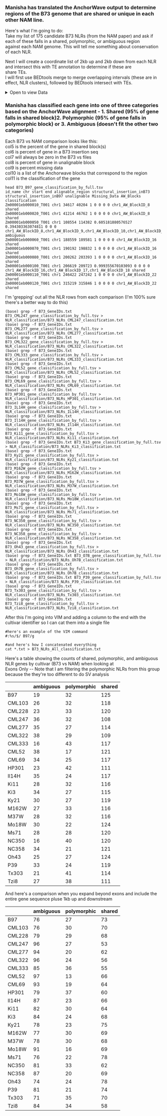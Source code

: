 ### Manisha has translated the AnchorWave output to determine regions of the B73 genome that are shared or unique in each other NAM line.  

Here's what I'm going to do:  
Take my list of 175 candidate B73 NLRs (from the NAM paper) and ask if each of these falls in a shared, polymorphic, or ambiguous region \
against each NAM genome.  This will tell me something about conservation of each NLR.  

Next I will create a coordinate list of 2kb up and 2kb down from each NLR and intersect this with TE annotation to determine if these are \
share TEs.  
I will first use BEDtools merge to merge overlapping intervals (these are in effect, NLR clusters), followed by BEDtools intersect with TEs. 


<details><summary>Open to view Data</summary>
  </br>

  | V1    | V2        | V3        | V4              | V5   | NLR | KKNewList   | Distance between NLRs | Cluster(3kb) | 2kbflank1 | 2kbflank2 |
|-------|-----------|-----------|-----------------|------|-----|-------------|-----------------------|--------------|-----------|-----------|
| chr1  | 35063891  | 35068791  | Zm00001eb010990 | Gene | NLR | KK_new_list | 17783294              | NO           | 35061891  | 35070791  |
| chr1  | 52852085  | 52855107  | Zm00001eb015450 | Gene | NLR | KK_new_list | 46029646              | NO           | 52850085  | 52857107  |
| chr1  | 98884753  | 98889758  | Zm00001eb024240 | Gene | NLR | KK_new_list | 69097442              | NO           | 98882753  | 98891758  |
| chr1  | 167987200 | 167991827 | Zm00001eb030390 | Gene | NLR | KK_new_list | 16436246              | NO           | 167985200 | 167993827 |
| chr1  | 184428073 | 184439205 | Zm00001eb033040 | Gene | NLR | KK_new_list | 16603702              | NO           | 184426073 | 184441205 |
| chr1  | 201042907 | 201046494 | Zm00001eb037410 | Gene | NLR | KK_new_list | 25125093              | NO           | 201040907 | 201048494 |
| chr1  | 226171587 | 226177701 | Zm00001eb042890 | Gene | NLR | KK_new_list | 4731839               | NO           | 226169587 | 226179701 |
| chr1  | 230909540 | 230913731 | Zm00001eb044020 | Gene | NLR | KK_new_list | 66776409              | NO           | 230907540 | 230915731 |
| chr1  | 297690140 | 297701616 | Zm00001eb061810 | Gene | NLR | KK_new_list | 4192227               | NO           | 297688140 | 297703616 |
| chr1  | 301893843 | 301896543 | Zm00001eb063200 | Gene | NLR | #N/A        | 304                   | CLUSTER      | 301891843 | 301898543 |
| chr1  | 301896847 | 301904989 | Zm00001eb063210 | Gene | NLR | #N/A        | NO                    | NO           | 301894847 | 301906989 |
| chr10 | 1566941   | 1573505   | Zm00001eb405270 | Gene | NLR | KK_new_list | 68196                 | NO           | 1564941   | 1575505   |
| chr10 | 1641701   | 1648836   | Zm00001eb405290 | Gene | NLR | KK_new_list | 123082                | NO           | 1639701   | 1650836   |
| chr10 | 1771918   | 1776181   | Zm00001eb405370 | Gene | NLR | KK_new_list | 156652                | NO           | 1769918   | 1778181   |
| chr10 | 1932833   | 1934044   | Zm00001eb405380 | Gene | NLR | #N/A        | 460043                | NO           | 1930833   | 1936044   |
| chr10 | 2394087   | 2400185   | Zm00001eb405670 | Gene | NLR | REAL        | 120346                | NO           | 2392087   | 2402185   |
| chr10 | 2520531   | 2524130   | Zm00001eb405700 | Gene | NLR | KK_new_list | 180163                | NO           | 2518531   | 2526130   |
| chr10 | 2704293   | 2715986   | Zm00001eb405770 | Gene | NLR | KK_new_list | 106322                | NO           | 2702293   | 2717986   |
| chr10 | 2822308   | 2827757   | Zm00001eb405860 | Gene | NLR | KK_new_list | 5174                  | NO           | 2820308   | 2829757   |
| chr10 | 2832931   | 2844283   | Zm00001eb405870 | Gene | NLR | KK_new_list | 67247                 | NO           | 2830931   | 2846283   |
| chr10 | 2911530   | 3233043   | Zm00001eb405880 | Gene | NLR | KK_new_list | 1637                  | CLUSTER      | 2909530   | 3235043   |
| chr10 | 3234680   | 3236152   | Zm00001eb405900 | Gene | NLR | KK_new_list | 11522                 | NO           | 3232680   | 3238152   |
| chr10 | 3247674   | 3253625   | Zm00001eb405910 | Gene | NLR | KK_new_list | 64488                 | NO           | 3245674   | 3255625   |
| chr10 | 3318113   | 3319095   | Zm00001eb405920 | Gene | NLR | #N/A        | 14844                 | NO           | 3316113   | 3321095   |
| chr10 | 3333939   | 3335714   | Zm00001eb405930 | Gene | NLR | KK_new_list | 63865                 | NO           | 3331939   | 3337714   |
| chr10 | 3399579   | 3404352   | Zm00001eb405940 | Gene | NLR | KK_new_list | 37416                 | NO           | 3397579   | 3406352   |
| chr10 | 3441768   | 3447157   | Zm00001eb405960 | Gene | NLR | KK_new_list | 79174                 | NO           | 3439768   | 3449157   |
| chr10 | 3526331   | 3532500   | Zm00001eb405980 | Gene | NLR | KK_new_list | 1056140               | NO           | 3524331   | 3534500   |
| chr10 | 4588640   | 4593178   | Zm00001eb406540 | Gene | NLR | KK_new_list | 7346                  | NO           | 4586640   | 4595178   |
| chr10 | 4600524   | 4602520   | Zm00001eb406550 | Gene | NLR | #N/A        | 5138170               | NO           | 4598524   | 4604520   |
| chr10 | 9740690   | 9743607   | Zm00001eb407930 | Gene | NLR | KK_new_list | 492                   | CLUSTER      | 9738690   | 9745607   |
| chr10 | 9744099   | 9760530   | Zm00001eb407940 | Gene | NLR | KK_new_list | 18368675              | NO           | 9742099   | 9762530   |
| chr10 | 28129205  | 28134407  | Zm00001eb410900 | Gene | NLR | KK_new_list | 33080943              | NO           | 28127205  | 28136407  |
| chr10 | 61215350  | 61217574  | Zm00001eb413380 | Gene | NLR | #N/A        | 9403365               | NO           | 61213350  | 61219574  |
| chr10 | 70620939  | 70627663  | Zm00001eb414490 | Gene | NLR | KK_new_list | 14696668              | NO           | 70618939  | 70629663  |
| chr10 | 85324331  | 85329344  | Zm00001eb416830 | Gene | NLR | KK_new_list | 11610955              | NO           | 85322331  | 85331344  |
| chr10 | 96940299  | 96944201  | Zm00001eb418840 | Gene | NLR | KK_new_list | 2429330               | NO           | 96938299  | 96946201  |
| chr10 | 99373531  | 99389974  | Zm00001eb419270 | Gene | NLR | KK_new_list | 56800                 | NO           | 99371531  | 99391974  |
| chr10 | 99446774  | 99453384  | Zm00001eb419300 | Gene | NLR | #N/A        | 3870                  | NO           | 99444774  | 99455384  |
| chr10 | 99457254  | 99458927  | Zm00001eb419310 | Gene | NLR | #N/A        | 2863                  | CLUSTER      | 99455254  | 99460927  |
| chr10 | 99461790  | 99471718  | Zm00001eb419320 | Gene | NLR | KK_new_list | 328018                | NO           | 99459790  | 99473718  |
| chr10 | 99799736  | 99813696  | Zm00001eb419360 | Gene | NLR | KK_new_list | 20820295              | NO           | 99797736  | 99815696  |
| chr10 | 120633991 | 120636293 | Zm00001eb422890 | Gene | NLR | KK_new_list | 70                    | CLUSTER      | 120631991 | 120638293 |
| chr10 | 120636363 | 120636791 | Zm00001eb422900 | Gene | NLR | #N/A        | 58                    | CLUSTER      | 120634363 | 120638791 |
| chr10 | 120636849 | 120638732 | Zm00001eb422910 | Gene | NLR | #N/A        | NO                    | NO           | 120634849 | 120640732 |
| chr2  | 30418373  | 30422931  | Zm00001eb077540 | Gene | NLR | KK_new_list | 69743611              | NO           | 30416373  | 30424931  |
| chr2  | 100166542 | 100171447 | Zm00001eb087590 | Gene | NLR | KK_new_list | 16521675              | NO           | 100164542 | 100173447 |
| chr2  | 116693122 | 116696752 | Zm00001eb089490 | Gene | NLR | KK_new_list | 21254330              | NO           | 116691122 | 116698752 |
| chr2  | 137951082 | 137962100 | Zm00001eb091490 | Gene | NLR | KK_new_list | 92688                 | NO           | 137949082 | 137964100 |
| chr2  | 138054788 | 138061170 | Zm00001eb091500 | Gene | NLR | KK_new_list | 77889619              | NO           | 138052788 | 138063170 |
| chr2  | 215950789 | 215955047 | Zm00001eb108350 | Gene | NLR | KK_new_list | 4230076               | NO           | 215948789 | 215957047 |
| chr2  | 220185123 | 220197261 | Zm00001eb110140 | Gene | NLR | KK_new_list | 759705                | NO           | 220183123 | 220199261 |
| chr2  | 220956966 | 220959768 | Zm00001eb110490 | Gene | NLR | KK_new_list | 7014141               | NO           | 220954966 | 220961768 |
| chr2  | 227973909 | 227977823 | Zm00001eb112770 | Gene | NLR | KK_new_list | 3651346               | NO           | 227971909 | 227979823 |
| chr2  | 231629169 | 231633219 | Zm00001eb113900 | Gene | NLR | KK_new_list | 3682546               | NO           | 231627169 | 231635219 |
| chr2  | 235315765 | 235322044 | Zm00001eb115030 | Gene | NLR | KK_new_list | 8073                  | NO           | 235313765 | 235324044 |
| chr2  | 235330117 | 235334226 | Zm00001eb115050 | Gene | NLR | KK_new_list | 3396722               | NO           | 235328117 | 235336226 |
| chr2  | 238730948 | 238749473 | Zm00001eb116510 | Gene | NLR | KK_new_list | 2618848               | NO           | 238728948 | 238751473 |
| chr2  | 241368321 | 241373187 | Zm00001eb117700 | Gene | NLR | KK_new_list | 19244                 | NO           | 241366321 | 241375187 |
| chr2  | 241392431 | 241398053 | Zm00001eb117720 | Gene | NLR | KK_new_list | 692789                | NO           | 241390431 | 241400053 |
| chr2  | 242090842 | 242093725 | Zm00001eb118040 | Gene | NLR | KK_new_list | 2792                  | CLUSTER      | 242088842 | 242095725 |
| chr2  | 242096517 | 242119653 | Zm00001eb118050 | Gene | NLR | #N/A        | 684709                | NO           | 242094517 | 242121653 |
| chr2  | 242804362 | 242806337 | Zm00001eb118300 | Gene | NLR | #N/A        | NO                    | NO           | 242802362 | 242808337 |
| chr3  | 61902414  | 61905310  | Zm00001eb131200 | Gene | NLR | KK_new_list | 52782073              | NO           | 61900414  | 61907310  |
| chr3  | 114687383 | 114691564 | Zm00001eb134970 | Gene | NLR | KK_new_list | 567889                | NO           | 114685383 | 114693564 |
| chr3  | 115259453 | 115262468 | Zm00001eb135090 | Gene | NLR | #N/A        | 79384                 | NO           | 115257453 | 115264468 |
| chr3  | 115341852 | 115348371 | Zm00001eb135110 | Gene | NLR | KK_new_list | 182487                | NO           | 115339852 | 115350371 |
| chr3  | 115530858 | 115534811 | Zm00001eb135130 | Gene | NLR | #N/A        | 13839316              | NO           | 115528858 | 115536811 |
| chr3  | 129374127 | 129377587 | Zm00001eb136790 | Gene | NLR | KK_new_list | 4575209               | NO           | 129372127 | 129379587 |
| chr3  | 133952796 | 133954515 | Zm00001eb137530 | Gene | NLR | KK_new_list | 214575                | NO           | 133950796 | 133956515 |
| chr3  | 134169090 | 134170927 | Zm00001eb137570 | Gene | NLR | KK_new_list | 4850105               | NO           | 134167090 | 134172927 |
| chr3  | 139021032 | 139026768 | Zm00001eb138420 | Gene | NLR | KK_new_list | 54403124              | NO           | 139019032 | 139028768 |
| chr3  | 193429892 | 193432838 | Zm00001eb150750 | Gene | NLR | KK_new_list | 143097                | NO           | 193427892 | 193434838 |
| chr3  | 193575935 | 193577493 | Zm00001eb150770 | Gene | NLR | KK_new_list | -1491                 | CLUSTER      | 193573935 | 193579493 |
| chr3  | 193576002 | 193577458 | Zm00001eb150780 | Gene | NLR | #N/A        | 1258787               | NO           | 193574002 | 193579458 |
| chr3  | 194836245 | 194840589 | Zm00001eb151150 | Gene | NLR | KK_new_list | 22606342              | NO           | 194834245 | 194842589 |
| chr3  | 217446931 | 217477147 | Zm00001eb157730 | Gene | NLR | #N/A        | NO                    | NO           | 217444931 | 217479147 |
| chr4  | 1425175   | 1438104   | Zm00001eb164570 | Gene | NLR | KK_new_list | 158725                | NO           | 1423175   | 1440104   |
| chr4  | 1596829   | 1601927   | Zm00001eb164630 | Gene | NLR | KK_new_list | 566694                | NO           | 1594829   | 1603927   |
| chr4  | 2168621   | 2172051   | Zm00001eb164870 | Gene | NLR | KK_new_list | 133642                | NO           | 2166621   | 2174051   |
| chr4  | 2305693   | 2307244   | Zm00001eb164880 | Gene | NLR | KK_new_list | 4531                  | NO           | 2303693   | 2309244   |
| chr4  | 2311775   | 2314207   | Zm00001eb164890 | Gene | NLR | #N/A        | 201196                | NO           | 2309775   | 2316207   |
| chr4  | 2515403   | 2516954   | Zm00001eb164900 | Gene | NLR | KK_new_list | 82342                 | NO           | 2513403   | 2518954   |
| chr4  | 2599296   | 2600296   | Zm00001eb164910 | Gene | NLR | #N/A        | 52855                 | NO           | 2597296   | 2602296   |
| chr4  | 2653151   | 2654841   | Zm00001eb164920 | Gene | NLR | #N/A        | 68294                 | NO           | 2651151   | 2656841   |
| chr4  | 2723135   | 2724832   | Zm00001eb164930 | Gene | NLR | #N/A        | 999                   | CLUSTER      | 2721135   | 2726832   |
| chr4  | 2725831   | 2739388   | Zm00001eb164940 | Gene | NLR | KK_new_list | 495405                | NO           | 2723831   | 2741388   |
| chr4  | 3234793   | 3255162   | Zm00001eb165170 | Gene | NLR | KK_new_list | 4721                  | NO           | 3232793   | 3257162   |
| chr4  | 3259883   | 3265271   | Zm00001eb165200 | Gene | NLR | #N/A        | 13664841              | NO           | 3257883   | 3267271   |
| chr4  | 16930112  | 16940894  | Zm00001eb169030 | Gene | NLR | KK_new_list | 27384355              | NO           | 16928112  | 16942894  |
| chr4  | 44325249  | 44345549  | Zm00001eb174770 | Gene | NLR | KK_new_list | 146565946             | NO           | 44323249  | 44347549  |
| chr4  | 190911495 | 190915285 | Zm00001eb195760 | Gene | NLR | KK_new_list | 1988149               | NO           | 190909495 | 190917285 |
| chr4  | 192903434 | 192908835 | Zm00001eb196580 | Gene | NLR | KK_new_list | 2482016               | NO           | 192901434 | 192910835 |
| chr4  | 195390851 | 195393586 | Zm00001eb197290 | Gene | NLR | KK_new_list | 8839090               | NO           | 195388851 | 195395586 |
| chr4  | 204232676 | 204237107 | Zm00001eb199520 | Gene | NLR | #N/A        | 2675069               | NO           | 204230676 | 204239107 |
| chr4  | 206912176 | 206922066 | Zm00001eb200120 | Gene | NLR | KK_new_list | 845029                | NO           | 206910176 | 206924066 |
| chr4  | 207767095 | 207769977 | Zm00001eb200420 | Gene | NLR | KK_new_list | 1671688               | NO           | 207765095 | 207771977 |
| chr4  | 209441665 | 209452490 | Zm00001eb200700 | Gene | NLR | KK_new_list | 45050                 | NO           | 209439665 | 209454490 |
| chr4  | 209497540 | 209503851 | Zm00001eb200710 | Gene | NLR | KK_new_list | 181358                | NO           | 209495540 | 209505851 |
| chr4  | 209685209 | 209708969 | Zm00001eb200740 | Gene | NLR | KK_new_list | 51628                 | NO           | 209683209 | 209710969 |
| chr4  | 209760597 | 209782508 | Zm00001eb200750 | Gene | NLR | KK_new_list | 54685                 | NO           | 209758597 | 209784508 |
| chr4  | 209837193 | 209843525 | Zm00001eb200760 | Gene | NLR | KK_new_list | 10905736              | NO           | 209835193 | 209845525 |
| chr4  | 220749261 | 220759638 | Zm00001eb202350 | Gene | NLR | KK_new_list | 3877817               | NO           | 220747261 | 220761638 |
| chr4  | 224637455 | 224643701 | Zm00001eb202940 | Gene | NLR | KK_new_list | 15781441              | NO           | 224635455 | 224645701 |
| chr4  | 240425142 | 240431109 | Zm00001eb205560 | Gene | NLR | KK_new_list | NO                    | NO           | 240423142 | 240433109 |
| chr5  | 21888981  | 21895227  | Zm00001eb219900 | Gene | NLR | #N/A        | -5933                 | CLUSTER      | 21886981  | 21897227  |
| chr5  | 21889294  | 21890637  | Zm00001eb219910 | Gene | NLR | KK_new_list | 50                    | CLUSTER      | 21887294  | 21892637  |
| chr5  | 21890687  | 21891459  | Zm00001eb219920 | Gene | NLR | #N/A        | 618                   | CLUSTER      | 21888687  | 21893459  |
| chr5  | 21892077  | 21892562  | Zm00001eb219930 | Gene | NLR | #N/A        | 19471661              | NO           | 21890077  | 21894562  |
| chr5  | 41364223  | 41365909  | Zm00001eb224260 | Gene | NLR | #N/A        | 4777                  | NO           | 41362223  | 41367909  |
| chr5  | 41370686  | 41372354  | Zm00001eb224270 | Gene | NLR | KK_new_list | 15861435              | NO           | 41368686  | 41374354  |
| chr5  | 57233789  | 57238852  | Zm00001eb226690 | Gene | NLR | KK_new_list | 116569                | NO           | 57231789  | 57240852  |
| chr5  | 57355421  | 57359985  | Zm00001eb226700 | Gene | NLR | KK_new_list | 5630                  | NO           | 57353421  | 57361985  |
| chr5  | 57365615  | 57387844  | Zm00001eb226710 | Gene | NLR | KK_new_list | 216990                | NO           | 57363615  | 57389844  |
| chr5  | 57604834  | 57609095  | Zm00001eb226720 | Gene | NLR | KK_new_list | 179769                | NO           | 57602834  | 57611095  |
| chr5  | 57788864  | 57790637  | Zm00001eb226760 | Gene | NLR | KK_new_list | 536179                | NO           | 57786864  | 57792637  |
| chr5  | 58326816  | 58330060  | Zm00001eb226880 | Gene | NLR | #N/A        | 731414                | NO           | 58324816  | 58332060  |
| chr5  | 59061474  | 59069065  | Zm00001eb227070 | Gene | NLR | KK_new_list | 7647611               | NO           | 59059474  | 59071065  |
| chr5  | 66716676  | 66721872  | Zm00001eb228790 | Gene | NLR | KK_new_list | 113625292             | NO           | 66714676  | 66723872  |
| chr5  | 180347164 | 180347727 | Zm00001eb245050 | Gene | NLR | KK_new_list | 33061524              | NO           | 180345164 | 180349727 |
| chr5  | 213409251 | 213413332 | Zm00001eb253770 | Gene | NLR | KK_new_list | NO                    | NO           | 213407251 | 213415332 |
| chr6  | 11507155  | 11511452  | Zm00001eb261200 | Gene | NLR | KK_new_list | 1298451               | NO           | 11505155  | 11513452  |
| chr6  | 12809903  | 12814283  | Zm00001eb261570 | Gene | NLR | #N/A        | 266742                | NO           | 12807903  | 12816283  |
| chr6  | 13081025  | 13084717  | Zm00001eb261610 | Gene | NLR | #N/A        | 507041                | NO           | 13079025  | 13086717  |
| chr6  | 13591758  | 13592480  | Zm00001eb261630 | Gene | NLR | #N/A        | 15                    | CLUSTER      | 13589758  | 13594480  |
| chr6  | 13592495  | 13593144  | Zm00001eb261640 | Gene | NLR | #N/A        | 122075                | NO           | 13590495  | 13595144  |
| chr6  | 13715219  | 13719719  | Zm00001eb261660 | Gene | NLR | KK_new_list | 54430318              | NO           | 13713219  | 13721719  |
| chr6  | 68150037  | 68154834  | Zm00001eb268960 | Gene | NLR | #N/A        | 19998441              | NO           | 68148037  | 68156834  |
| chr6  | 88153275  | 88157186  | Zm00001eb271410 | Gene | NLR | KK_new_list | 51457594              | NO           | 88151275  | 88159186  |
| chr6  | 139614780 | 139623752 | Zm00001eb283180 | Gene | NLR | #N/A        | 20981                 | NO           | 139612780 | 139625752 |
| chr6  | 139644733 | 139655572 | Zm00001eb283200 | Gene | NLR | KK_new_list | 27405575              | NO           | 139642733 | 139657572 |
| chr6  | 167061147 | 167065592 | Zm00001eb291370 | Gene | NLR | KK_new_list | NO                    | NO           | 167059147 | 167067592 |
| chr7  | 2369632   | 2371252   | Zm00001eb298790 | Gene | NLR | #N/A        | 39509                 | NO           | 2367632   | 2373252   |
| chr7  | 2410761   | 2412587   | Zm00001eb298800 | Gene | NLR | KK_new_list | 156471                | NO           | 2408761   | 2414587   |
| chr7  | 2569058   | 2571228   | Zm00001eb298830 | Gene | NLR | KK_new_list | 8286                  | NO           | 2567058   | 2573228   |
| chr7  | 2579514   | 2580628   | Zm00001eb298840 | Gene | NLR | #N/A        | 884                   | CLUSTER      | 2577514   | 2582628   |
| chr7  | 2581512   | 2632086   | Zm00001eb298860 | Gene | NLR | #N/A        | -37156                | CLUSTER      | 2579512   | 2634086   |
| chr7  | 2594930   | 2595683   | Zm00001eb298880 | Gene | NLR | #N/A        | 3374                  | NO           | 2592930   | 2597683   |
| chr7  | 2599057   | 2600661   | Zm00001eb298890 | Gene | NLR | KK_new_list | 23490                 | NO           | 2597057   | 2602661   |
| chr7  | 2624151   | 2624891   | Zm00001eb298920 | Gene | NLR | #N/A        | 11847                 | NO           | 2622151   | 2626891   |
| chr7  | 2636738   | 2637131   | Zm00001eb298930 | Gene | NLR | #N/A        | 79659                 | NO           | 2634738   | 2639131   |
| chr7  | 2716790   | 2719122   | Zm00001eb299040 | Gene | NLR | #N/A        | 664                   | CLUSTER      | 2714790   | 2721122   |
| chr7  | 2719786   | 2720319   | Zm00001eb299050 | Gene | NLR | #N/A        | 90995                 | NO           | 2717786   | 2722319   |
| chr7  | 2811314   | 2813424   | Zm00001eb299080 | Gene | NLR | #N/A        | 6957                  | NO           | 2809314   | 2815424   |
| chr7  | 2820381   | 2823397   | Zm00001eb299090 | Gene | NLR | #N/A        | 26252                 | NO           | 2818381   | 2825397   |
| chr7  | 2849649   | 2851885   | Zm00001eb299100 | Gene | NLR | #N/A        | 108508                | NO           | 2847649   | 2853885   |
| chr7  | 2960393   | 2961094   | Zm00001eb299160 | Gene | NLR | #N/A        | 2141611               | NO           | 2958393   | 2963094   |
| chr7  | 5102705   | 5110265   | Zm00001eb299830 | Gene | NLR | KK_new_list | -5765                 | CLUSTER      | 5100705   | 5112265   |
| chr7  | 5104500   | 5105934   | Zm00001eb299840 | Gene | NLR | KK_new_list | 24097449              | NO           | 5102500   | 5107934   |
| chr7  | 29203383  | 29247396  | Zm00001eb304830 | Gene | NLR | KK_new_list | -43750                | CLUSTER      | 29201383  | 29249396  |
| chr7  | 29203646  | 29204114  | Zm00001eb304840 | Gene | NLR | #N/A        | 43478                 | NO           | 29201646  | 29206114  |
| chr7  | 29247592  | 29260760  | Zm00001eb304860 | Gene | NLR | KK_new_list | -3574                 | CLUSTER      | 29245592  | 29262760  |
| chr7  | 29257186  | 29261106  | Zm00001eb304870 | Gene | NLR | #N/A        | 288303                | NO           | 29255186  | 29263106  |
| chr7  | 29549409  | 29552744  | Zm00001eb304920 | Gene | NLR | KK_new_list | 64680164              | NO           | 29547409  | 29554744  |
| chr7  | 94232908  | 94252757  | Zm00001eb310010 | Gene | NLR | KK_new_list | 867544                | NO           | 94230908  | 94254757  |
| chr7  | 95120301  | 95157771  | Zm00001eb310060 | Gene | NLR | KK_new_list | 51095058              | NO           | 95118301  | 95159771  |
| chr7  | 146252829 | 146267516 | Zm00001eb318600 | Gene | NLR | KK_new_list | 8841320               | NO           | 146250829 | 146269516 |
| chr7  | 155108836 | 155113412 | Zm00001eb321430 | Gene | NLR | KK_new_list | 30719                 | NO           | 155106836 | 155115412 |
| chr7  | 155144131 | 155158389 | Zm00001eb321440 | Gene | NLR | KK_new_list | 4715815               | NO           | 155142131 | 155160389 |
| chr7  | 159874204 | 159899722 | Zm00001eb322130 | Gene | NLR | KK_new_list | NO                    | NO           | 159872204 | 159901722 |
| chr8  | 29814265  | 29817242  | Zm00001eb339320 | Gene | NLR | KK_new_list | 42253927              | NO           | 29812265  | 29819242  |
| chr8  | 72071169  | 72072142  | Zm00001eb343880 | Gene | NLR | #N/A        | 2                     | CLUSTER      | 72069169  | 72074142  |
| chr8  | 72072144  | 72074447  | Zm00001eb343890 | Gene | NLR | KK_new_list | 34485784              | NO           | 72070144  | 72076447  |
| chr8  | 106560231 | 106562858 | Zm00001eb349330 | Gene | NLR | KK_new_list | 47724                 | NO           | 106558231 | 106564858 |
| chr8  | 106610582 | 106614710 | Zm00001eb349360 | Gene | NLR | KK_new_list | 28518429              | NO           | 106608582 | 106616710 |
| chr8  | 135133139 | 135142568 | Zm00001eb355090 | Gene | NLR | #N/A        | -8798                 | CLUSTER      | 135131139 | 135144568 |
| chr8  | 135133770 | 135142391 | Zm00001eb355100 | Gene | NLR | KK_new_list | 1765696               | NO           | 135131770 | 135144391 |
| chr8  | 136908087 | 136909619 | Zm00001eb355630 | Gene | NLR | KK_new_list | 22666527              | NO           | 136906087 | 136911619 |
| chr8  | 159576146 | 159578040 | Zm00001eb361650 | Gene | NLR | KK_new_list | 37661                 | NO           | 159574146 | 159580040 |
| chr8  | 159615701 | 159617260 | Zm00001eb361660 | Gene | NLR | KK_new_list | 7132087               | NO           | 159613701 | 159619260 |
| chr8  | 166749347 | 166753682 | Zm00001eb363970 | Gene | NLR | KK_new_list | NO                    | NO           | 166747347 | 166755682 |
| chr9  | 2880701   | 2881264   | Zm00001eb371700 | Gene | NLR | KK_new_list | 18158608              | NO           | 2878701   | 2883264   |
| chr9  | 21039872  | 21045940  | Zm00001eb376840 | Gene | NLR | KK_new_list | 6001849               | NO           | 21037872  | 21047940  |
| chr9  | 27047789  | 27052392  | Zm00001eb378630 | Gene | NLR | KK_new_list | 93548999              | NO           | 27045789  | 27054392  |
| chr9  | 120601391 | 120602364 | Zm00001eb391090 | Gene | NLR | #N/A        | 0                     | CLUSTER      | 120599391 | 120604364 |
| chr9  | 120602364 | 120604669 | Zm00001eb391100 | Gene | NLR | KK_new_list | NO                    | NO           | 120600364 | 120606669 |


</details>

### Manisha has classified each gene into one of three categories based on the AnchorWave alignment - 1. Shared (95% of gene falls in shared block)2. Polymorphic (95% of gene falls in polymorphic block) or 3. Ambiguous (doesn't fit the other two categories)

Each B73 vs NAM comparison looks like this: \
col5 is the percent of the gene in shared block(s) \
col6 is percent of gene in a B73 insertion seq \
col7 will always be zero in the B73 vs files \
col8 is percent of gene in unalignable block \
col9 is percent missing data \
col10 is a list of the Anchorwave blocks that correspond to the region\
col11 is the classification of the gene

````
head B73_B97_gene_classification_by_full.tsv 
id_name chr start end alignable_region structural_insertion_inB73 structural_insertion_inB97 unalignable Missing_Data AW_Blocks classification
Zm00001eb000010_T001 chr1 34617 40204 1 0 0 0 0 chr1_AW_BlockID_8 shared
Zm00001eb000020_T001 chr1 41214 46762 1 0 0 0 0 chr1_AW_BlockID_8 shared
Zm00001eb000050_T001 chr1 108554 114382 0.605181880576527 0.394303363074811 0 0 0 chr1_AW_BlockID_8,chr1_AW_BlockID_9,chr1_AW_BlockID_10,chr1_AW_BlockID_11 ambiguous
Zm00001eb000060_T001 chr1 188559 189581 1 0 0 0 0 chr1_AW_BlockID_16 shared
Zm00001eb000070_T001 chr1 190192 198832 1 0 0 0 0 chr1_AW_BlockID_16 shared
Zm00001eb000080_T001 chr1 200262 203393 1 0 0 0 0 chr1_AW_BlockID_16 shared
Zm00001eb000100_T001 chr1 206619 209723 0.999355670103093 0 0 0 0 chr1_AW_BlockID_16,chr1_AW_BlockID_17,chr1_AW_BlockID_18 shared
Zm00001eb000110_T001 chr1 246422 247242 1 0 0 0 0 chr1_AW_BlockID_22 shared
Zm00001eb000120_T001 chr1 315219 315846 1 0 0 0 0 chr1_AW_BlockID_22 shared
````

I'm 'grepping' out all the NLR rows from each comparison (I'm 100% sure there's a better way to do this)
````
(base) grep -f B73_GeneIDs.txt B73_CML247_gene_classification_by_full.tsv > NLR_classification/B73_NLRs_CML247_classification.txt
(base) grep -f B73_GeneIDs.txt B73_CML277_gene_classification_by_full.tsv > NLR_classification/B73_NLRs_CML277_classification.txt
(base) grep -f B73_GeneIDs.txt B73_CML322_gene_classification_by_full.tsv > NLR_classification/B73_NLRs_CML322_classification.txt
(base) grep -f B73_GeneIDs.txt B73_CML333_gene_classification_by_full.tsv > NLR_classification/B73_NLRs_CML333_classification.txt
(base) grep -f B73_GeneIDs.txt B73_CML52_gene_classification_by_full.tsv > NLR_classification/B73_NLRs_CML52_classification.txt
(base) grep -f B73_GeneIDs.txt B73_CML69_gene_classification_by_full.tsv > NLR_classification/B73_NLRs_CML69_classification.txt
(base) grep -f B73_GeneIDs.txt B73_HP301_gene_classification_by_full.tsv > NLR_classification/B73_NLRs_HP301_classification.txt
(base) grep -f B73_GeneIDs.txt B73_IL14H_gene_classification_by_full.tsv > NLR_classification/B73_NLRs_IL14H_classification.txt
(base) grep -f B73_GeneIDs.txt B73_Il14H_gene_classification_by_full.tsv > NLR_classification/B73_NLRs_Il14H_classification.txt
(base) grep -f B73_GeneIDs.txt B73_Ki11_gene_classification_by_full.tsv > NLR_classification/B73_NLRs_Ki11_classification.txt
(base) grep -f B73_GeneIDs.txt B73_Ki3_gene_classification_by_full.tsv > NLR_classification/B73_NLRs_Ki3_classification.txt
(base) grep -f B73_GeneIDs.txt B73_Ky21_gene_classification_by_full.tsv > NLR_classification/B73_NLRs_Ky21_classification.txt
(base) grep -f B73_GeneIDs.txt B73_M162W_gene_classification_by_full.tsv > NLR_classification/B73_NLRs_M162W_classification.txt
(base) grep -f B73_GeneIDs.txt B73_M37W_gene_classification_by_full.tsv > NLR_classification/B73_NLRs_M37W_classification.txt
(base) grep -f B73_GeneIDs.txt B73_Mo18W_gene_classification_by_full.tsv > NLR_classification/B73_NLRs_Mo18W_classification.txt
(base) grep -f B73_GeneIDs.txt B73_Ms71_gene_classification_by_full.tsv > NLR_classification/B73_NLRs_Ms71_classification.txt
(base) grep -f B73_GeneIDs.txt B73_NC350_gene_classification_by_full.tsv > NLR_classification/B73_NLRs_NC350_classification.txt
(base) grep -f B73_GeneIDs.txt B73_NC358_gene_classification_by_full.tsv > NLR_classification/B73_NLRs_NC358_classification.txt
(base) grep -f B73_GeneIDs.txt B73_Oh43_gene_classification_by_full.tsv > NLR_classification/B73_NLRs_Oh43_classification.txt
(base) grep -f B73_GeneIDs.txt B73_O7B_gene_classification_by_full.tsv > NLR_classification/B73_NLRs_Oh7B_classification.txt
(base) grep -f B73_GeneIDs.txt B73_Oh7B_gene_classification_by_full.tsv > NLR_classification/B73_NLRs_Oh7B_classification.txt
(base) grep -f B73_GeneIDs.txt B73_P39_gene_classification_by_full.tsv > NLR_classification/B73_NLRs_P39_classification.txt
(base) grep -f B73_GeneIDs.txt B73_Tx303_gene_classification_by_full.tsv > NLR_classification/B73_NLRs_Tx303_classification.txt
(base) grep -f B73_GeneIDs.txt B73_Tzi8_gene_classification_by_full.tsv > NLR_classification/B73_NLRs_Tzi8_classification.txt
````

After this I'm going into VIM and adding a column to the end with the cultivar identifier so I can cat them into a single file
`````
#here's an example of the VIM command
#:%s/$/ B97/g

#and here's how I concatenated everything
cat *.txt > B73_NLRs_All_classification.txt
`````

Here's a table showing the counts of shared, polymorphic, and ambiguous NLR genes by cultivar (B73 vs NAM) when looking at \
Exons Only -- Note that I am filtering the polymorphic NLRs from this group because the they're too different to do SV analysis

|        | ambiguous | polymorphic | shared |
| ------ | --------- | ----------- | ------ |
| B97    | 19        | 32          | 125    |
| CML103 | 26        | 32          | 118    |
| CML228 | 23        | 33          | 120    |
| CML247 | 36        | 32          | 108    |
| CML277 | 35        | 27          | 114    |
| CML322 | 38        | 29          | 109    |
| CML333 | 16        | 43          | 117    |
| CML52  | 38        | 17          | 121    |
| CML69  | 34        | 25          | 117    |
| HP301  | 23        | 42          | 111    |
| Il14H  | 35        | 24          | 117    |
| Ki11   | 28        | 32          | 116    |
| Ki3    | 34        | 27          | 115    |
| Ky21   | 30        | 27          | 119    |
| M162W  | 27        | 33          | 116    |
| M37W   | 28        | 32          | 116    |
| Mo18W  | 30        | 22          | 124    |
| Ms71   | 28        | 28          | 120    |
| NC350  | 16        | 40          | 120    |
| NC358  | 34        | 21          | 121    |
| Oh43   | 25        | 27          | 124    |
| P39    | 33        | 24          | 119    |
| Tx303  | 21        | 41          | 114    |
| Tzi8   | 27        | 38          | 111    |


And here's a comparison when you expand beyond exons and include the entire gene sequence pluse 1kb up and downstream

|        | ambiguous | polymorphic | shared |
| ------ | --------- | ----------- | ------ |
| B97    | 76        | 27          | 73     |
| CML103 | 76        | 30          | 70     |
| CML228 | 79        | 29          | 68     |
| CML247 | 96        | 27          | 53     |
| CML277 | 94        | 20          | 62     |
| CML322 | 96        | 24          | 56     |
| CML333 | 85        | 36          | 55     |
| CML52  | 97        | 13          | 66     |
| CML69  | 93        | 19          | 64     |
| HP301  | 79        | 37          | 60     |
| Il14H  | 87        | 23          | 66     |
| Ki11   | 82        | 30          | 64     |
| Ki3    | 84        | 24          | 68     |
| Ky21   | 78        | 23          | 75     |
| M162W  | 77        | 30          | 69     |
| M37W   | 78        | 30          | 68     |
| Mo18W  | 91        | 16          | 69     |
| Ms71   | 76        | 22          | 78     |
| NC350  | 81        | 33          | 62     |
| NC358  | 87        | 20          | 69     |
| Oh43   | 74        | 24          | 78     |
| P39    | 81        | 21          | 74     |
| Tx303  | 71        | 35          | 70     |
| Tzi8   | 84        | 34          | 58     |


